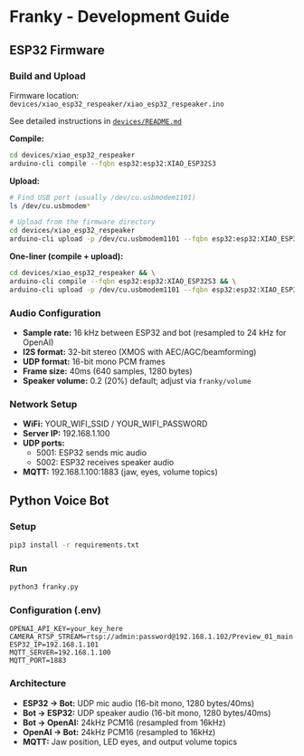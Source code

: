 # Franky - Development Guide

## ESP32 Firmware

### Build and Upload

Firmware location: `devices/xiao_esp32_respeaker/xiao_esp32_respeaker.ino`

See detailed instructions in [`devices/README.md`](devices/README.md)

**Compile:**
```bash
cd devices/xiao_esp32_respeaker
arduino-cli compile --fqbn esp32:esp32:XIAO_ESP32S3
```

**Upload:**
```bash
# Find USB port (usually /dev/cu.usbmodem1101)
ls /dev/cu.usbmodem*

# Upload from the firmware directory
cd devices/xiao_esp32_respeaker
arduino-cli upload -p /dev/cu.usbmodem1101 --fqbn esp32:esp32:XIAO_ESP32S3
```

**One-liner (compile + upload):**
```bash
cd devices/xiao_esp32_respeaker && \
arduino-cli compile --fqbn esp32:esp32:XIAO_ESP32S3 && \
arduino-cli upload -p /dev/cu.usbmodem1101 --fqbn esp32:esp32:XIAO_ESP32S3
```

### Audio Configuration

- **Sample rate:** 16 kHz between ESP32 and bot (resampled to 24 kHz for OpenAI)
- **I2S format:** 32-bit stereo (XMOS with AEC/AGC/beamforming)
- **UDP format:** 16-bit mono PCM frames
- **Frame size:** 40ms (640 samples, 1280 bytes)
- **Speaker volume:** 0.2 (20%) default; adjust via `franky/volume`

### Network Setup

- **WiFi:** YOUR_WIFI_SSID / YOUR_WIFI_PASSWORD
- **Server IP:** 192.168.1.100
- **UDP ports:**
  - 5001: ESP32 sends mic audio
  - 5002: ESP32 receives speaker audio
- **MQTT:** 192.168.1.100:1883 (jaw, eyes, volume topics)

## Python Voice Bot

### Setup

```bash
pip3 install -r requirements.txt
```

### Run

```bash
python3 franky.py
```

### Configuration (.env)

```
OPENAI_API_KEY=your_key_here
CAMERA_RTSP_STREAM=rtsp://admin:password@192.168.1.102/Preview_01_main
ESP32_IP=192.168.1.101
MQTT_SERVER=192.168.1.100
MQTT_PORT=1883
```

### Architecture

- **ESP32 → Bot:** UDP mic audio (16-bit mono, 1280 bytes/40ms)
- **Bot → ESP32:** UDP speaker audio (16-bit mono, 1280 bytes/40ms)
- **Bot → OpenAI:** 24kHz PCM16 (resampled from 16kHz)
- **OpenAI → Bot:** 24kHz PCM16 (resampled to 16kHz)
- **MQTT:** Jaw position, LED eyes, and output volume topics
